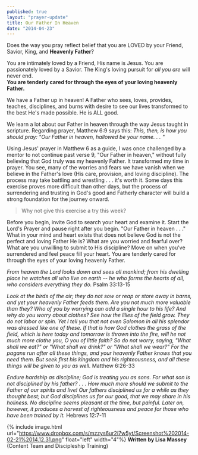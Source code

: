 ```yaml
---
published: true
layout: "prayer-update"
title: Our Father In Heaven
date: "2014-04-23"
---
```


Does the way you pray reflect belief that you are LOVED by your 
Friend, Savior, King, and **Heavenly Father**?

You are intimately loved by a Friend, His name is Jesus.
You are passionately loved by a Savior.
The King's loving pursuit for *all you are* will never end.  
**You are tenderly cared for through the eyes of your loving heavenly Father.**

We have a Father up in heaven!  A Father who sees, loves, provides, teaches, disciplines, and burns with desire to see our lives transformed to the best He's made possible.  He is ALL good.

We learn a lot about our Father in heaven through the way Jesus taught in scripture.  Regarding prayer,  Matthew 6:9 says this: 
*This, then, is how you should pray:
"Our Father in heaven,
hallowed be your name. . . "*

Using Jesus' prayer in Matthew 6 as a guide, I was once challenged by a mentor to not continue past verse 9, "Our Father in heaven," without fully believing that God truly was my heavenly Father.  It transformed my time in prayer.  You see, many of the worries and fears we have vanish when we believe in the Father's love (His care, provision, and loving discipline).  The process may take battling and wrestling . . . it's worth it.  Some days this exercise proves more difficult than other days, but the process of surrendering and trusting in God's good and Fatherly character will build a strong foundation for the journey onward.

>Why not give this exercise a try this week?  

Before you begin, invite God to search your heart and examine it.  Start the Lord's Prayer and pause right after you begin.  "Our Father in heaven . . ."
What in your mind and heart exists that does not believe God is not the perfect and loving Father He is?  What are you worried and fearful over?  What are you unwilling to submit to His discipline?  Move on when you've surrendered and feel peace fill your heart.  You are tenderly cared for through the eyes of your loving heavenly Father.

*From heaven the Lord looks down and sees all mankind; from his dwelling place he watches all who live on earth -- he who forms the hearts of all, who considers everything they do.*
Psalm 33:13-15

*Look at the birds of the air; they do not sow or reap or store away in barns, and yet your heavenly Father feeds them.  Are you not much more valuable than they?  Who of you by worrying can add a single hour to his life?  And why do you worry about clothes?  See how the lilies of the field grow.  They do not labor or spin.  Yet I tell you that not even Solomon in all his splendor was dressed like one of these.  If that is how God clothes the grass of the field, which is here today and tomorrow is thrown into the fire, will he not much more clothe you, O you of little faith?  So do not worry, saying, "What shall we eat?" or "What shall we drink?" or "What shall we wear?"  For the pagans run after all these things, and your heavenly Father knows that you need them.  But seek first his kingdom and his righteousness, and all these things will be given to you as well.*
Matthew 6:26-33

*Endure hardship as discipline; God is treating you as sons.  For what son is not disciplined by his father? . . . How much more should we submit to the Father of our spirits and live!  Our fathers disciplined us for a while as they thought best; but God disciplines us for our good, that we may share in his holiness.  No discipline seems pleasant at the time, but painful.  Later on, however, it produces a harvest of righteousness and peace for those who have been trained by it.*
Hebrews 12:7-11

{% include image.html url="https://www.dropbox.com/s/mzzys6ur2i7w5yt/Screenshot%202014-02-21%2014.12.31.png" float="left" width="4"%} 
**Written by Lisa Massey**  (Content Team and Discipleship Training)